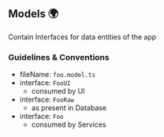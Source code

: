 ## Models 🌍

Contain Interfaces for data entities of the app

### Guidelines & Conventions
- fileName: ```foo.model.ts```
- interface: ```FooUI``` 
  - consumed by UI
- interface: ```FooRaw```
  - as present in Database
- interface: ```Foo```
  - consumed by Services
  

